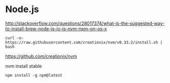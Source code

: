 # Node.js

http://stackoverflow.com/questions/28017374/what-is-the-suggested-way-to-install-brew-node-js-io-js-nvm-npm-on-os-x

`curl -o- https://raw.githubusercontent.com/creationix/nvm/v0.33.2/install.sh | bash`

https://github.com/creationix/nvm

nvm install stable

`npm install -g npm@latest`
